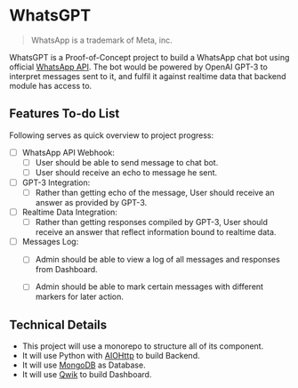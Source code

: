 # WhatsGPT

> WhatsApp is a trademark of Meta, inc.

WhatsGPT is a Proof-of-Concept project to build a WhatsApp chat bot using official [WhatsApp API](https://business.whatsapp.com/developers/developer-hub). The bot would be powered by OpenAI GPT-3 to interpret messages sent to it, and fulfil it against realtime data that backend module has access to.

## Features To-do List

Following serves as quick overview to project progress:

- [ ] WhatsApp API Webhook:
  - [ ] User should be able to send message to chat bot.
  - [ ] User should receive an echo to message he sent.
- [ ] GPT-3 Integration:
  - [ ] Rather than getting echo of the message, User should receive an answer as provided by GPT-3.
- [ ] Realtime Data Integration:
  - [ ] Rather than getting responses compiled by GPT-3, User should receive an answer that reflect information bound to realtime data.
- [ ] Messages Log:
  - [ ] Admin should be able to view a log of all messages and responses from Dashboard.
  - [ ] Admin should be able to mark certain messages with different markers for later action.


## Technical Details

- This project will use a monorepo to structure all of its component.
- It will use Python with [AIOHttp](https://pypi.org/project/aiohttp/) to build Backend.
- It will use [MongoDB](https://www.mongodb.com) as Database.
- It will use [Qwik](https://qwik.builder.io/) to build Dashboard.
